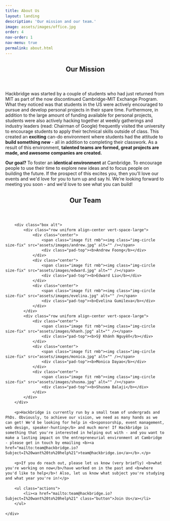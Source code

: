 ```yaml
---
title: About Us
layout: landing
description: 'Our mission and our team.'
image: assets/images/office.jpg
order: 4
nav-order: 1
nav-menu: true
permalink: about.html
---
```


<!-- Main -->
<div id="main">

<!-- One -->
<section id="one">
	<div class="inner">
		<header class="major">
			<h2>Our Mission</h2>
		</header>
		<p>Hackbridge was started by a couple of students who had just returned from MIT as part of the now discontinued Cambridge-MIT Exchange Program. What they noticed was that students in the US were actively encouraged to pursue and develop personal projects in their spare time. Furthermore, in addition to the large amount of funding available for personal projects, students were also actively hacking together at weekly gatherings and industry leaders (read: Chairman of Google) frequently visited the university to encourage students to apply their technical skills outside of class. This created an <b>exciting</b> can-do environment where students had the attitude to <b>build something new</b> - all in addition to completing their classwork. As a result of this environment, <b>talented teams are formed, great projects are made, and awesome companies are created.</b></p>
		<p><b>Our goal?</b> To foster an <b>identical environment</b> at Cambridge. To encourage people to use their time to explore new ideas and to focus people on building the future. If the prospect of this excites you, then you'll love our events and we'd love for you to turn up and say hi. We're looking forward to meeting you soon - and we'd love to see what you can build!</p>
	</div>
</section>
<section id = "two">
	<div class="inner" id ="team">
		<header class="major">
			<h2>Our Team</h2>
		</header>

		<div class="box alt">
			<div class="row uniform align-center vert-space-large">
				<div class="center">
					<span class="image fit rmb"><img class="img-circle size-fix" src="assets/images/andrew.jpg" alt="" /></span>
					<div class="pad-top"><b>Andrew Foong</b></div>
				</div>
				<div class="center">
					<span class="image fit rmb"><img class="img-circle size-fix" src="assets/images/edward.jpg" alt="" /></span>
					<div class="pad-top"><b>Edward Liu</b></div>
				</div>
				<div class="center">
					<span class="image fit rmb"><img class="img-circle size-fix" src="assets/images/evelina.jpg" alt="" /></span>
					<div class="pad-top"><b>Evelina Gumileva</b></div>
				</div>
			</div>
			<div class="row uniform align-center vert-space-large">
				<div class="center">
					<span class="image fit rmb"><img class="img-circle size-fix" src="assets/images/khanh.jpg" alt="" /></span>
					<div class="pad-top"><b>Sỹ Khánh Nguyễn</b></div>
				</div>
				<div class="center">
					<span class="image fit rmb"><img class="img-circle size-fix" src="assets/images/monica.jpg" alt="" /></span>
					<div class="pad-top"><b>Monica Dayao</b></div>
				</div>
				<div class="center">
					<span class="image fit rmb"><img class="img-circle size-fix" src="assets/images/shusma.jpg" alt="" /></span>
					<div class="pad-top"><b>Shusma Balaji</b></div>
				</div>
			</div>
		</div>

		<p>Hackbridge is currently run by a small team of undergrads and PhDs. Obviously, to achieve our vision, we need as many hands as we can get! We'd be looking for help in <b>sponsorship, event management, web design, speaker-hunting</b> and much more! If Hackbridge is something that you're interested in helping out with - and you want to make a lasting impact on the entrepreneurial environment at Cambridge - please get in touch by emailing <b><a href="mailto:team@hackbridge.io?Subject=I%20want%20to%20help%21">team@hackbridge.io</a></b>.</p>

		<p>If you do reach out, please let us know (very briefly) <b>what you're working on now</b>/have worked on in the past and <b>where you'd like to help</b>! Also, let us know what subject you're studying and what year you're in!</p>

		<ul class="actions">
			<li><a href="mailto:team@hackbridge.io?Subject=I%20want%20to%20help%21" class="button">Join Us</a></li>
		</ul>

	</div>
</section>

<!-- Two -->
<section id="two" class="spotlights">

</section>

</div>
